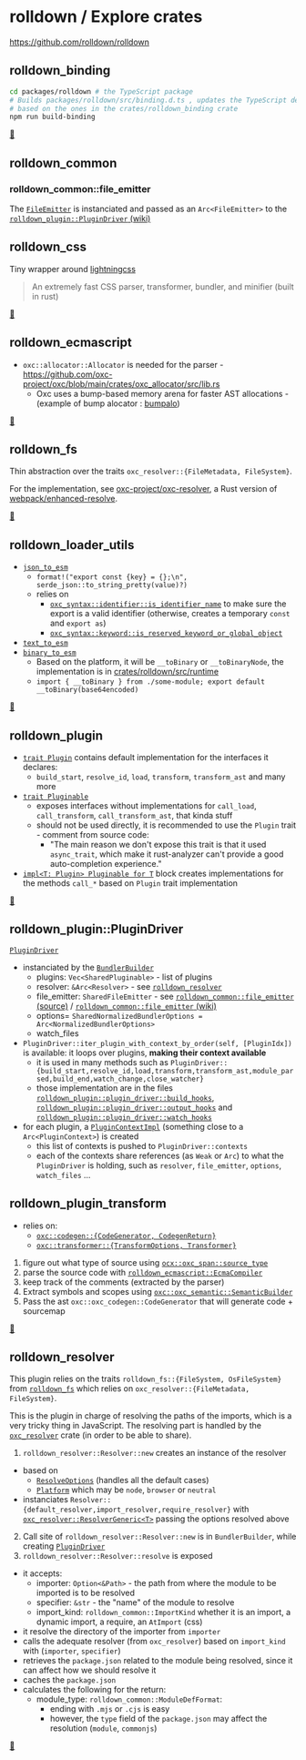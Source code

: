 # rolldown / Explore crates

<https://github.com/rolldown/rolldown>

## rolldown_binding

```sh
cd packages/rolldown # the TypeScript package
# Builds packages/rolldown/src/binding.d.ts , updates the TypeScript definitions of all bindings
# based on the ones in the crates/rolldown_binding crate
npm run build-binding
```

<a href="https://github.com/rolldown/rolldown/tree/main/crates/rolldown_binding" title="Source Code of rolldown_binding">📄</a>

## rolldown_common

### rolldown_common::file_emitter

The [`FileEmitter`](https://github.com/rolldown/rolldown/blob/main/crates/rolldown_common/src/file_emitter.rs) is instanciated and passed as an `Arc<FileEmitter>` to the [`rolldown_plugin::PluginDriver` (wiki)](#rolldown_pluginplugindriver)

## rolldown_css

Tiny wrapper around [lightningcss](https://lightningcss.dev)

> An extremely fast CSS parser, transformer, bundler, and minifier (built in rust)

<a href="https://github.com/rolldown/rolldown/tree/main/crates/rolldown_css" title="Source Code of rolldown_css">📄</a>

## rolldown_ecmascript

- `oxc::allocator::Allocator` is needed for the parser - https://github.com/oxc-project/oxc/blob/main/crates/oxc_allocator/src/lib.rs
  - Oxc uses a bump-based memory arena for faster AST allocations - (example of bump alocator : [bumpalo](https://docs.rs/bumpalo/3.16.0/bumpalo/index.html))

<a href="https://github.com/rolldown/rolldown/tree/main/crates/rolldown_ecmascript" title="Source Code of rolldown_ecmascript">📄</a>

## rolldown_fs

Thin abstraction over the traits `oxc_resolver::{FileMetadata, FileSystem}`.

For the implementation, see [oxc-project/oxc-resolver](https://github.com/oxc-project/oxc-resolver), a Rust version of [webpack/enhanced-resolve](https://github.com/webpack/enhanced-resolve).

<a href="https://github.com/rolldown/rolldown/tree/main/crates/rolldown_fs" title="Source Code of rolldown_fs">📄</a>

## rolldown_loader_utils

- [`json_to_esm`](https://github.com/rolldown/rolldown/blob/main/crates/rolldown_loader_utils/src/json_to_esm.rs)
  - `format!("export const {key} = {};\n", serde_json::to_string_pretty(value)?)`
  - relies on
    - [`oxc_syntax::identifier::is_identifier_name`](https://github.com/oxc-project/oxc/blob/main/crates/oxc_syntax/src/identifier.rs) to make sure the export is a valid identifier (otherwise, creates a temporary `const` and `export as`)
    - [`oxc_syntax::keyword::is_reserved_keyword_or_global_object`](https://github.com/oxc-project/oxc/blob/main/crates/oxc_syntax/src/keyword.rs)
- [`text_to_esm`](https://github.com/rolldown/rolldown/blob/main/crates/rolldown_loader_utils/src/text_to_esm.rs)
- [`binary_to_esm`](https://github.com/rolldown/rolldown/blob/main/crates/rolldown_loader_utils/src/binary_to_esm.rs)
  - Based on the platform, it will be `__toBinary` or `__toBinaryNode`, the implementation is in [crates/rolldown/src/runtime](https://github.com/rolldown/rolldown/blob/main/crates/rolldown/src/runtime/index.js)
  - `import { __toBinary } from ./some-module; export default __toBinary(base64encoded)`

<a href="https://github.com/rolldown/rolldown/tree/main/crates/rolldown_loader_utils" title="Source Code of rolldown_loader_utils">📄</a>

## rolldown_plugin

- [`trait Plugin`](https://github.com/rolldown/rolldown/blob/main/crates/rolldown_plugin/src/plugin.rs) contains default implementation for the interfaces it declares:
  - `build_start`, `resolve_id`, `load`, `transform`, `transform_ast` and many more
- [`trait Pluginable`](https://github.com/rolldown/rolldown/blob/main/crates/rolldown_plugin/src/pluginable.rs)
  - exposes interfaces without implementations for `call_load`, `call_transform`, `call_transform_ast`, that kinda stuff
  - should not be used directly, it is recommended to use the `Plugin` trait - comment from source code:
    - "The main reason we don't expose this trait is that it used `async_trait`, which make it rust-analyzer can't provide a good auto-completion experience."
- [`impl<T: Plugin> Pluginable for T`](https://github.com/rolldown/rolldown/blob/main/crates/rolldown_plugin/src/pluginable.rs) block creates implementations for the methods `call_*` based on `Plugin` trait implementation

<a href="https://github.com/rolldown/rolldown/tree/main/crates/rolldown_plugin" title="Source Code of rolldown_plugin">📄</a>

## rolldown_plugin::PluginDriver

[`PluginDriver`](https://github.com/rolldown/rolldown/blob/main/crates/rolldown_plugin/src/plugin_driver/mod.rs)

- instanciated by the [`BundlerBuilder`](https://github.com/rolldown/rolldown/blob/main/crates/rolldown/src/bundler_builder.rs)
  - plugins: `Vec<SharedPluginable>` - list of plugins
  - resolver: `&Arc<Resolver>` - see [`rolldown_resolver`](#rolldown_resolver)
  - file_emitter: `SharedFileEmitter` - see [`rolldown_common::file_emitter` (source)](https://github.com/rolldown/rolldown/blob/main/crates/rolldown_common/src/file_emitter.rs) / [`rolldown_common::file_emitter` (wiki)](#rolldown_commonfile_emitter)
  - options= `SharedNormalizedBundlerOptions = Arc<NormalizedBundlerOptions>`
  - watch_files
- `PluginDriver::iter_plugin_with_context_by_order(self, [PluginIdx])` is available: it loops over plugins, **making their context available**
  - it is used in many methods such as `PluginDriver::{build_start,resolve_id,load,transform,transform_ast,module_parsed,build_end,watch_change,close_watcher}`
  - those implementation are in the files [`rolldown_plugin::plugin_driver::build_hooks`](https://github.com/rolldown/rolldown/blob/main/crates/rolldown_plugin/src/plugin_driver/build_hooks.rs), [`rolldown_plugin::plugin_driver::output_hooks`](https://github.com/rolldown/rolldown/blob/main/crates/rolldown_plugin/src/plugin_driver/output_hooks.rs) and [`rolldown_plugin::plugin_driver::watch_hooks`](https://github.com/rolldown/rolldown/blob/main/crates/rolldown_plugin/src/plugin_driver/watch_hooks.rs)
- for each plugin, a [`PluginContextImpl`](https://github.com/rolldown/rolldown/blob/main/crates/rolldown_plugin/src/plugin_context.rs) (something close to a `Arc<PluginContext>`) is created
  - this list of contexts is pushed to `PluginDriver::contexts`
  - each of the contexts share references (as `Weak` or `Arc`) to what the `PluginDriver` is holding, such as `resolver`, `file_emitter`, `options`, `watch_files` ...

## rolldown_plugin_transform

- relies on:
  - [`oxc::codegen::{CodeGenerator, CodegenReturn}`](https://github.com/oxc-project/oxc/blob/main/crates/oxc_codegen/src/lib.rs)
  - [`oxc::transformer::{TransformOptions, Transformer}`](https://github.com/oxc-project/oxc/blob/main/crates/oxc_transformer/README.md)

1. figure out what type of source using [`ocx::oxc_span::source_type`](https://github.com/oxc-project/oxc/blob/main/crates/oxc_span/src/source_type/mod.rs)
2. parse the source code with [`rolldown_ecmascript::EcmaCompiler`](https://github.com/rolldown/rolldown/blob/main/crates/rolldown_ecmascript/src/ecma_compiler.rs)
3. keep track of the comments (extracted by the parser)
4. Extract symbols and scopes using [`oxc::oxc_semantic::SemanticBuilder`](https://github.com/oxc-project/oxc/blob/main/crates/oxc_semantic/src/builder.rs)
5. Pass the ast `oxc::oxc_codegen::CodeGenerator` that will generate code + sourcemap

<a href="https://github.com/rolldown/rolldown/tree/main/crates/rolldown_plugin_transform" title="Source Code of rolldown_plugin_transform">📄</a>

## rolldown_resolver

This plugin relies on the traits `rolldown_fs::{FileSystem, OsFileSystem}` from [`rolldown_fs`](#rolldown_fs) which relies on `oxc_resolver::{FileMetadata, FileSystem}`.

This is the plugin in charge of resolving the paths of the imports, which is a very tricky thing in JavaScript. The resolving part is handled by the [`oxc_resolver`](https://github.com/oxc-project/oxc-resolver) crate (in order to be able to share).

1. `rolldown_resolver::Resolver::new` creates an instance of the resolver
  - based on
    - [`ResolveOptions`](https://github.com/rolldown/rolldown/blob/main/crates/rolldown_common/src/inner_bundler_options/types/resolve_options.rs) (handles all the default cases)
    - [`Platform`](https://github.com/rolldown/rolldown/blob/main/crates/rolldown_common/src/inner_bundler_options/types/platform.rs) which may be `node`, `browser` or `neutral`
  - instanciates `Resolver::{default_resolver,import_resolver,require_resolver}` with [`oxc_resolver::ResolverGeneric<T>`](https://github.com/oxc-project/oxc-resolver/blob/main/src/lib.rs) passing the options resolved above
2. Call site of `rolldown_resolver::Resolver::new` is in `BundlerBuilder`, while creating [`PluginDriver`](#rolldown_pluginplugindriver)
3. `rolldown_resolver::Resolver::resolve` is exposed
  - it accepts:
    - importer: `Option<&Path>` - the path from where the module to be imported is to be resolved
    - specifier: `&str` - the "name" of the module to resolve
    - import_kind: `rolldown_common::ImportKind` whether it is an import, a dynamic import, a require, an `AtImport` (css)
  - it resolve the directory of the importer from `importer`
  - calls the adequate resolver (from `oxc_resolver`) based on `import_kind` with (`importer`, `specifier`)
  - retrieves the `package.json` related to the module being resolved, since it can affect how we should resolve it
  - caches the `package.json`
  - calculates the following for the return:
    - module_type: `rolldown_common::ModuleDefFormat`:
      - ending with `.mjs` or `.cjs` is easy
      - however, the `type` field of the `package.json` may affect the resolution (`module`, `commonjs`)

<a href="https://github.com/rolldown/rolldown/tree/main/crates/rolldown_resolver" title="Source Code of rolldown_resolver">📄</a>
